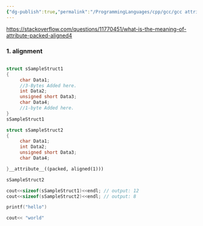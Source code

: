 ```yaml
---
{"dg-publish":true,"permalink":"/ProgrammingLanguages/cpp/gcc/gcc attributes/","noteIcon":"3"}
---
```


https://stackoverflow.com/questions/11770451/what-is-the-meaning-of-attribute-packed-aligned4

### 1. alignment

```cpp

struct sSampleStruct1
{
     char Data1;
     //3-Bytes Added here.
     int Data2;
     unsigned short Data3;
     char Data4;
     //1-byte Added here.
}
sSampleStruct1

struct sSampleStruct2
{
     char Data1;
     int Data2;
     unsigned short Data3;
     char Data4;

}__attribute__((packed, aligned(1)))

sSampleStruct2

cout<<sizeof(sSampleStruct1)<<endl; // output: 12
cout<<sizeof(sSampleStruct2)<<endl; // output: 8

```



```cpp
printf("hello")

cout<< "world"

```


